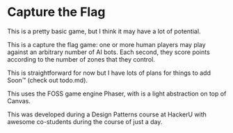 Capture the Flag
================

This is a pretty basic game, but I think it may have a lot of potential.

This is a capture the flag game: one or more human players may play against an arbitrary number of AI bots. Each second, they score points according to the number of zones that they control.

This is straightforward for now but I have lots of plans for things to add Soon™ (check out todo.md).

This uses the FOSS game engine Phaser, with is a light abstraction on top of Canvas.

This was developed during a Design Patterns course at HackerU with awesome co-students during the course of just a day.